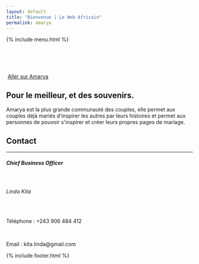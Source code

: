 ```yaml
---
layout: default
title: "Bienvenue | Le Web Africain"
permalink: amarya
---
```

<div class="container-fluid bg-amarya" style="height: 100px;">
    {% include menu.html %}
</div>
<div class="container-fluid">
    <div class="row">
        <div class="col-lg-5 bg-amarya prod-intro">
            <img src="https://res.cloudinary.com/aseed/image/upload/v1621336766/amarya/Ai_Vector_colored-white_g2yjh3.png" alt="" class="img-fluid">
            <a href="https://lwa-amarya.herokuapp.com/" class="btn btn-outline-light mt-4" target="_blank">Aller sur Amarya</a>
        </div>
        <div class="col-lg-7 prod-img">
        </div>
    </div>
</div>
<div class="container text-white">
    <div class="row">
        <div class="col-lg-8 offset-lg-2 m-top-big m-bottom-big">
            <h2 class="fw-bold">Pour le meilleur, et des souvenirs.</h2>
            <p>
                Amarya est la plus grande communauté des couples, elle permet aux couples déjà mariés d'inspirer les autres par leurs histoires et permet aux personnes de pouvoir s'inspirer et créer leurs propres pages de mariage.
            </p>
        </div>
    </div>
</div>
<div class="container text-white m-topm-bottom">
    <div class="row">
        <div class="col-lg-8 offset-lg-2">
            <h2 class="fw-bold">Contact</h2>
            <hr>
            <h5>Chief Business Officer</h5>
            <br>
            <h6>Linda Kita</h6>
            <br>
            <p>Téléphone : +243 906 484 412</p>
            <br>
            <p>Email : kita.linda@gmail.com</p>
        </div>
    </div>
</div>
{% include footer.html %}
